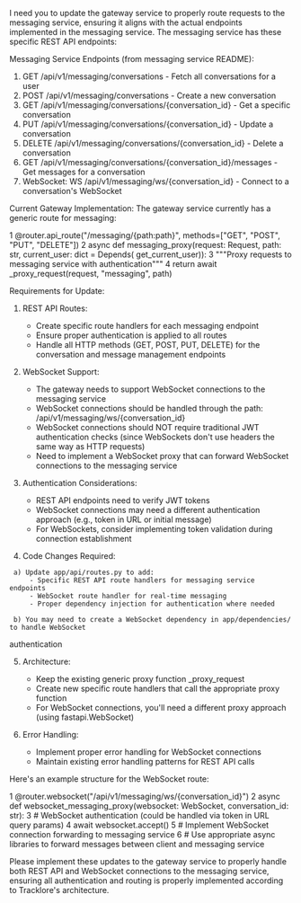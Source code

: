  I need you to update the gateway service to properly route requests to the messaging service, ensuring it
  aligns with the actual endpoints implemented in the messaging service. The messaging service has these
  specific REST API endpoints:

  Messaging Service Endpoints (from messaging service README):
   1. GET /api/v1/messaging/conversations - Fetch all conversations for a user
   2. POST /api/v1/messaging/conversations - Create a new conversation
   3. GET /api/v1/messaging/conversations/{conversation_id} - Get a specific conversation
   4. PUT /api/v1/messaging/conversations/{conversation_id} - Update a conversation
   5. DELETE /api/v1/messaging/conversations/{conversation_id} - Delete a conversation
   6. GET /api/v1/messaging/conversations/{conversation_id}/messages - Get messages for a conversation
   7. WebSocket: WS /api/v1/messaging/ws/{conversation_id} - Connect to a conversation's WebSocket

  Current Gateway Implementation:
  The gateway service currently has a generic route for messaging:

   1 @router.api_route("/messaging/{path:path}", methods=["GET", "POST", "PUT", "DELETE"])
   2 async def messaging_proxy(request: Request, path: str, current_user: dict = Depends(
     get_current_user)):
   3     """Proxy requests to messaging service with authentication"""
   4     return await _proxy_request(request, "messaging", path)

  Requirements for Update:

   1. REST API Routes:
      - Create specific route handlers for each messaging endpoint
      - Ensure proper authentication is applied to all routes
      - Handle all HTTP methods (GET, POST, PUT, DELETE) for the conversation and message management endpoints

   2. WebSocket Support:
      - The gateway needs to support WebSocket connections to the messaging service
      - WebSocket connections should be handled through the path: /api/v1/messaging/ws/{conversation_id}
      - WebSocket connections should NOT require traditional JWT authentication checks (since WebSockets don't
         use headers the same way as HTTP requests)
      - Need to implement a WebSocket proxy that can forward WebSocket connections to the messaging service

   3. Authentication Considerations:
      - REST API endpoints need to verify JWT tokens
      - WebSocket connections may need a different authentication approach (e.g., token in URL or initial
        message)
      - For WebSockets, consider implementing token validation during connection establishment

   4. Code Changes Required:

     a) Update app/api/routes.py to add:
         - Specific REST API route handlers for messaging service endpoints
         - WebSocket route handler for real-time messaging
         - Proper dependency injection for authentication where needed

     b) You may need to create a WebSocket dependency in app/dependencies/ to handle WebSocket
  authentication

   5. Architecture:
      - Keep the existing generic proxy function _proxy_request
      - Create new specific route handlers that call the appropriate proxy function
      - For WebSocket connections, you'll need a different proxy approach (using fastapi.WebSocket)

   6. Error Handling:
      - Implement proper error handling for WebSocket connections
      - Maintain existing error handling patterns for REST API calls

  Here's an example structure for the WebSocket route:

   1 @router.websocket("/api/v1/messaging/ws/{conversation_id}")
   2 async def websocket_messaging_proxy(websocket: WebSocket, conversation_id: str):
   3     # WebSocket authentication (could be handled via token in URL query params)
   4     await websocket.accept()
   5     # Implement WebSocket connection forwarding to messaging service
   6     # Use appropriate async libraries to forward messages between client and messaging service

  Please implement these updates to the gateway service to properly handle both REST API and WebSocket
  connections to the messaging service, ensuring all authentication and routing is properly implemented
  according to Tracklore's architecture.
